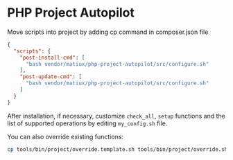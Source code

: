 PHP Project Autopilot
===

Move scripts into project by adding cp command in composer.json file

```json
{
  "scripts": {
    "post-install-cmd": [
      "bash vendor/matiux/php-project-autopilot/src/configure.sh"
    ],
    "post-update-cmd": [
      "bash vendor/matiux/php-project-autopilot/src/configure.sh"
    ]
  }
}
```

After installation, if necessary, customize `check_all`, `setup` functions and the list of supported operations by
editing `my_config.sh` file.

You can also override existing functions:

```bash
cp tools/bin/project/override.template.sh tools/bin/project/override.sh
```